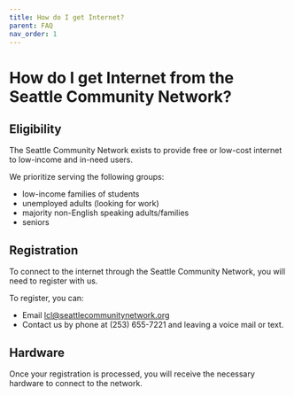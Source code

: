 ```yaml
---
title: How do I get Internet?
parent: FAQ
nav_order: 1
---
```


# How do I get Internet from the Seattle Community Network?

## Eligibility
The Seattle Community Network exists to provide free or low-cost internet to low-income and in-need users.

We prioritize serving the following groups:

- low-income families of students
- unemployed adults (looking for work)
- majority non-English speaking adults/families
- seniors

## Registration
To connect to the internet through the Seattle Community Network, you will need to register with us. 

To register, you can:
- Email lcl@seattlecommunitynetwork.org
- Contact us by phone at (253) 655-7221 and leaving a voice mail or text.

## Hardware
Once your registration is processed, you will receive the necessary hardware to connect to the network.
